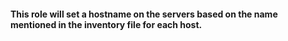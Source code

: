 #### This role will set a hostname on the servers based on the name mentioned in the inventory file for each host.
